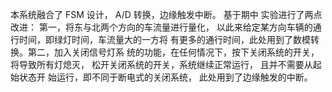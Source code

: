 本系统融合了 FSM 设计， A/D 转换，边缘触发中断。 基于期中
实验进行了两点改进： 第一，将东与北两个方向的车流量进行量化，
以此来给定某方向车辆的通行时间，即绿灯时间，车流量大的一方将
有更多的通行时间，此处用到了数模转换。第二，加入关闭信号灯系
统的功能，在任何情况下，按下关闭系统的开关，将导致所有灯熄灭，
松开关闭系统的开关，系统继续正常运行， 且并不需要从起始状态开
始运行，即不同于断电式的关闭系统， 此处用到了边缘触发的中断。